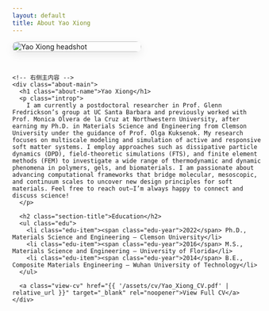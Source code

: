 ```yaml
---
layout: default
title: About Yao Xiong
---
```


<style>
  :root{
    --accent: seagreen;
    --text: #222;
    --muted: #666;
    --bg-soft: #f6f8f8;

    /* 统一控制 bullet 与文本对齐的缩进变量 */
    --bullet-size: 10px;   /* 圆点直径 */
    --bullet-gap: 0.6rem;  /* 圆点与文字间距 */
  }

  .about-wrap{
    display:flex; gap:28px; align-items:flex-start;
    margin: 0 0 2.5rem 0;
    flex-wrap:wrap;
  }
  .about-photo{
    width:260px; max-width:100%;
    align-self: center;            /* 头像对齐到右侧内容的中部 */
  }
  .about-photo img{
    width:100%; height:auto; display:block;
    border-radius:14px;
    box-shadow:0 6px 18px rgba(0,0,0,.08);
  }

  .about-main{ flex:1 1 420px; min-width:320px; }
  .about-name{ font-size:1.8rem; font-weight:700; margin:.25rem 0 0.75rem; }
  .introp{ font-size:1.3rem; line-height:1.5; color:var(--text); max-width:72ch; text-align: justify;}

  /* ---------- Education ---------- */
  .section-title{
    font-size:1.3rem;              /* 标题 1.3rem */
    letter-spacing:.02em;
    margin:1.75rem 0 .75rem;
    font-weight:700;
  }

  /* 列表容器，仅控制最大宽度与外边距 */
  .edu{
    max-width:72ch;
    margin:.5rem 0 0 0;
    padding:0;
    list-style:none;
  }

  .edu-item{
    font-size:1.1rem;              /* 每项 1.1rem */
    color:var(--text);
    line-height:1.45;
    margin:.6rem 0;
    display:flex;                  /* 用 flex 让圆点与文本自然对齐 */
    align-items:flex-start;
  }
  .edu-item::before{
    content:"";
    width:var(--bullet-size); height:var(--bullet-size);
    border-radius:50%;
    background: var(--accent);
    flex: 0 0 var(--bullet-size);
    margin-right: var(--bullet-gap);
    margin-top: .5em;              /* 让圆点大致落在首行的中线上，可微调 */
    box-shadow: 0 0 0 3px rgba(46,139,87,.15);
  }
  .edu-year{ font-weight:700; margin-right:.4rem; }

  /* 让“View Full CV”与列表文本左边界对齐：左侧缩进 = 圆点宽度 + 间距 */
  .view-cv{
    display:block;
    margin-top: 0.6rem;
    margin-left: 10rem;
    font-size: 1.3rem;             /* 与 Education 标题一致 */
    font-weight: 700;
    color: var(--accent);
    text-decoration: none;
    border-bottom: 2px solid transparent;
    width: fit-content;
  }
  .view-cv:hover{ border-color: var(--accent); }

  /* 小屏时堆叠，让头像从顶部开始以免过度居中 */
  @media (max-width: 768px){
    .about-photo{ align-self: flex-start; }
  }
</style>

<div class="post">
  <div class="about-wrap">
    <!-- 左侧头像 -->
    <div class="about-photo">
      <img src="{{ '/assets/img/Yao Xiong_headshot_Transp.jpg' | relative_url }}" alt="Yao Xiong headshot">
    </div>

    <!-- 右侧主内容 -->
    <div class="about-main">
      <h1 class="about-name">Yao Xiong</h1>
      <p class="introp">
        I am currently a postdoctoral researcher in Prof. Glenn Fredrickson’s group at UC Santa Barbara and previously worked with Prof. Monica Olvera de la Cruz at Northwestern University, after earning my Ph.D. in Materials Science and Engineering from Clemson University under the guidance of Prof. Olga Kuksenok. My research focuses on multiscale modeling and simulation of active and responsive soft matter systems. I employ approaches such as dissipative particle dynamics (DPD), field-theoretic simulations (FTS), and finite element methods (FEM) to investigate a wide range of thermodynamic and dynamic phenomena in polymers, gels, and biomaterials. I am passionate about advancing computational frameworks that bridge molecular, mesoscopic, and continuum scales to uncover new design principles for soft materials. Feel free to reach out—I’m always happy to connect and discuss science!
      </p>

      <h2 class="section-title">Education</h2>
      <ul class="edu">
        <li class="edu-item"><span class="edu-year">2022</span> Ph.D., Materials Science and Engineering — Clemson University</li>
        <li class="edu-item"><span class="edu-year">2016</span> M.S., Materials Science and Engineering — University of Florida</li>
        <li class="edu-item"><span class="edu-year">2014</span> B.E., Composite Materials Engineering — Wuhan University of Technology</li>
      </ul>

      <a class="view-cv" href="{{ '/assets/cv/Yao_Xiong_CV.pdf' | relative_url }}" target="_blank" rel="noopener">View Full CV</a>
    </div>
  </div>
</div>
